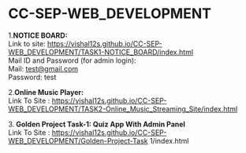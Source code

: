 # CC-SEP-WEB_DEVELOPMENT
1.<b>NOTICE BOARD:</b> <br>
Link to site: https://vishal12s.github.io/CC-SEP-WEB_DEVELOPMENT/TASK1-NOTICE_BOARD/index.html <br>
Mail ID and Password (for admin login): <br>
Mail: test@gmail.com<br> 
Password: test <br>

2.<b>Online Music Player:</b><br>
Link To Site : https://vishal12s.github.io/CC-SEP-WEB_DEVELOPMENT/TASK2-Online_Music_Streaming_Site/index.html

3.<b> Golden Project Task-1: Quiz App With Admin Panel </b><br>
Link To Site : https://vishal12s.github.io/CC-SEP-WEB_DEVELOPMENT/Golden-Project-Task 1/index.html 

